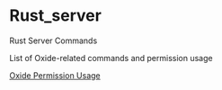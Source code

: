 # Rust_server

Rust Server Commands


List of Oxide-related commands and permission usage

[Oxide Permission Usage](https://github.com/alasdair-corton/Oxide-Rust/blob/main/oxide-permissions.md)
